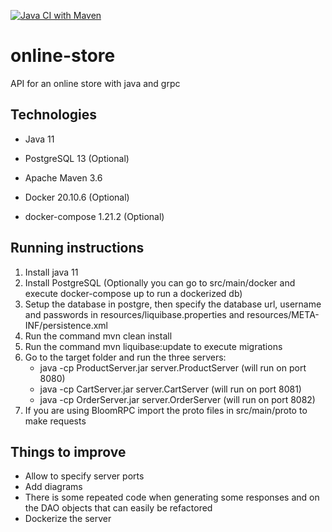 [![Java CI with Maven](https://github.com/pintotomas/online-store/actions/workflows/main.yml/badge.svg)](https://github.com/pintotomas/online-store/actions/workflows/main.yml)
# online-store
API for an online store with java and grpc

## Technologies

- Java 11

- PostgreSQL 13 (Optional)

- Apache Maven 3.6

- Docker 20.10.6 (Optional)

- docker-compose 1.21.2 (Optional)

## Running instructions

1) Install java 11
2) Install PostgreSQL (Optionally you can go to src/main/docker and execute docker-compose up to run a dockerized db)
3) Setup the database in postgre, then specify the database url, username and passwords in resources/liquibase.properties and resources/META-INF/persistence.xml
4) Run the command mvn clean install 
5) Run the command mvn liquibase:update to execute migrations
6) Go to the target folder and run the three servers:
	- java -cp ProductServer.jar server.ProductServer (will run on port 8080)
	- java -cp CartServer.jar server.CartServer (will run on port 8081)
	- java -cp OrderServer.jar server.OrderServer (will run on port 8082)
7) If you are using BloomRPC import the proto files in src/main/proto to make requests

## Things to improve

- Allow to specify server ports
- Add diagrams
- There is some repeated code when generating some responses and on the DAO objects that can easily be refactored
- Dockerize the server


